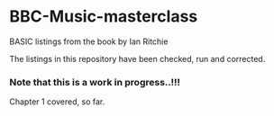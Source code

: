 # BBC-Music-masterclass
BASIC listings from the book by Ian Ritchie

The listings in this repository have been checked, run and corrected. 

### Note that this is a work in progress..!!!

Chapter 1 covered, so far.
